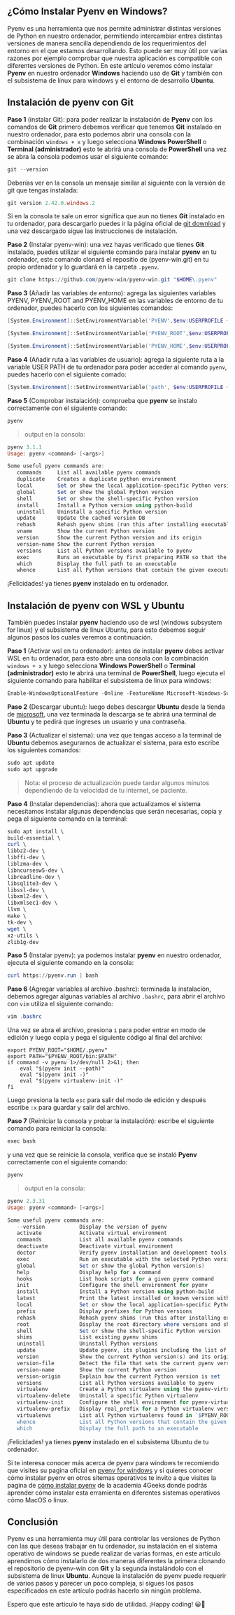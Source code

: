 ## ¿Cómo Instalar Pyenv en Windows?

Pyenv es una herramienta que nos permite administrar distintas versiones de Python en nuestro ordenador, permitiendo intercambiar entres distintas versiones de manera sencilla dependiendo de los requerimientos del entorno en el que estamos desarrollando. Esto puede ser muy útil por varias razones por ejemplo comprobar que nuestra aplicación es compatible con diferentes versiones de Python. En este artículo veremos cómo instalar **Pyenv** en nuestro ordenador **Windows** haciendo uso de **Git** y también con el subsistema de linux para windows y el entorno de desarrollo **Ubuntu**.

## Instalación de pyenv con Git

**Paso 1** (instalar Git): para poder realizar la instalación de **Pyenv** con los comandos de **Git** primero debemos verificar que tenemos **Git** instalado en nuestro ordenador, para esto podemos abrir una consola con la combinación `windows + x` y luego selecciona **Windows PowerShell** o **Terminal (administrador)** esto te abrirá una consola de **PowerShell** una vez se abra la consola podemos usar el siguiente comando:

```PowerShell
git --version
```

Deberías ver en la consola un mensaje similar al siguiente con la versión de git que tengas instalada:


```PowerShell
git version 2.42.0.windows.2
```

Si en la consola te sale un error significa que aun no tienes **Git** instalado en tu ordenador, para descargarlo puedes ir la página oficial de [git download](https://git-scm.com/download/win) y una vez descargado sigue las instrucciones de instalación.

**Paso 2** (Instalar pyenv-win): una vez hayas verificado que tienes **Git** instalado, puedes utilizar el siguiente comando para instalar **pyenv** en tu ordenador, este comando clonará el repositio de (pyenv-win.git) en tu propio ordenador y lo guardará en la carpeta `.pyenv`.

```PowerShell
git clone https://github.com/pyenv-win/pyenv-win.git "$HOME\.pyenv"
```

**Paso 3** (Añadir las variables de entorno): agrega las siguientes variables PYENV, PYENV_ROOT and PYENV_HOME en las variables de entorno de tu ordenador, puedes hacerlo con los siguientes comandos:

```PowerShell
[System.Environment]::SetEnvironmentVariable('PYENV',$env:USERPROFILE + "\.pyenv\pyenv-win\","User")

[System.Environment]::SetEnvironmentVariable('PYENV_ROOT',$env:USERPROFILE + "\.pyenv\pyenv-win\","User")

[System.Environment]::SetEnvironmentVariable('PYENV_HOME',$env:USERPROFILE + "\.pyenv\pyenv-win\","User")
```

**Paso 4** (Añadir ruta a las variables de usuario): agrega la siguiente ruta a la variable USER PATH de tu ordenador para poder acceder al comando `pyenv`, puedes hacerlo con el siguiente comado:

```PowerShell
[System.Environment]::SetEnvironmentVariable('path', $env:USERPROFILE + "\.pyenv\pyenv-win\bin;" + $env:USERPROFILE + "\.pyenv\pyenv-win\shims;" + [System.Environment]::GetEnvironmentVariable('path', "User"),"User")
```

**Paso 5** (Comprobar instalación): comprueba que **pyenv** se instalo correctamente con el siguiente comando:

```PowerShell
pyenv 
```
> output en la consola:
```PowerShell
pyenv 3.1.1
Usage: pyenv <command> [<args>]

Some useful pyenv commands are:
   commands     List all available pyenv commands
   duplicate    Creates a duplicate python environment
   local        Set or show the local application-specific Python version
   global       Set or show the global Python version
   shell        Set or show the shell-specific Python version
   install      Install a Python version using python-build
   uninstall    Uninstall a specific Python version
   update       Update the cached version DB
   rehash       Rehash pyenv shims (run this after installing executables)
   vname        Show the current Python version
   version      Show the current Python version and its origin
   version-name Show the current Python version
   versions     List all Python versions available to pyenv
   exec         Runs an executable by first preparing PATH so that the selected Python
   which        Display the full path to an executable
   whence       List all Python versions that contain the given executable
```

¡Felicidades! ya tienes **pyenv** instalado en tu ordenador.

## Instalación de pyenv con WSL y Ubuntu

También puedes instalar **pyenv** haciendo uso de wsl (windows subsystem for linux) y el subsistema de linux Ubuntu, para esto debemos seguir algunos pasos los cuales veremos a continuación.

**Paso 1** (Activar wsl en tu ordenador): antes de instalar **pyenv** debes activar WSL en tu ordenador, para esto abre una consola con la combinación `windows + x` y luego selecciona **Windows PowerShell** o **Terminal (administrador)** esto te abrirá una terminal de **PowerShell**, luego ejecuta el siguiente comando para habilitar el subsistema de linux para windows:

```PowerShell
Enable-WindowsOptionalFeature -Online -FeatureName Microsoft-Windows-Subsystem-Linux  
```

**Paso 2** (Descargar ubuntu): luego debes descargar **Ubuntu** desde la tienda de [microsoft](https://apps.microsoft.com/store/detail/ubuntu/9PDXGNCFSCZV?hl=es-mx&gl=mx), una vez terminada la descarga se te abrirá una terminal de **Ubuntu** y te pedirá que ingreses un usuario y una contraseña.

**Paso 3** (Actualizar el sistema): una vez que tengas acceso a la terminal de **Ubuntu** debemos asegurarnos de actualizar el sistema, para esto escribe los siguientes comandos:

```PowerShell
sudo apt update 
sudo apt upgrade
```

> Nota: el proceso de actualización puede tardar algunos minutos dependiendo de la velocidad de tu internet, se paciente.

**Paso 4** (Instalar dependencias): ahora que actualizamos el sistema necesitamos instalar algunas dependencias que serán necesarias, copia y pega el siguiente comando en la terminal:

```PowerShell
sudo apt install \
build-essential \
curl \
libbz2-dev \
libffi-dev \
liblzma-dev \
libncursesw5-dev \
libreadline-dev \
libsqlite3-dev \
libssl-dev \
libxml2-dev \
libxmlsec1-dev \
llvm \
make \
tk-dev \
wget \
xz-utils \
zlib1g-dev
```

**Paso 5** (Instalar pyenv): ya podemos instalar **pyenv** en nuestro ordenador, ejecuta el siguiente comando en la consola:

```PowerShell
curl https://pyenv.run | bash
```

**Paso 6** (Agregar variables al archivo .bashrc): terminada la instalación, debemos agregar algunas variables al archivo `.bashrc`, para abrir el archivo con `vim` utiliza el siguiente comando:

```PowerShell
vim .bashrc
```

Una vez se abra el archivo, presiona `i` para poder entrar en modo de edición y luego copia y pega el siguiente código al final del archivo:

```vim
export PYENV_ROOT="$HOME/.pyenv" 
export PATH="$PYENV_ROOT/bin:$PATH" 
if command -v pyenv 1>/dev/null 2>&1; then 
    eval "$(pyenv init --path)" 
    eval "$(pyenv init -)"
    eval "$(pyenv virtualenv-init -)" 
fi
```

Luego presiona la tecla `esc` para salir del modo de edición y después escribe `:x` para guardar y salir del archivo.

**Paso 7** (Reiniciar la consola y probar la instalación): escribe el siguiente comando para reiniciar la consola:

```PowerShell
exec bash
```

y una vez que se reinicie  la consola, verifica que se instaló **Pyenv** correctamente con el siguiente comando:

```PowerShell
pyenv
```
> output en la consola:
```PowerShell
pyenv 2.3.31
Usage: pyenv <command> [<args>]

Some useful pyenv commands are:
   --version           Display the version of pyenv
   activate            Activate virtual environment
   commands            List all available pyenv commands
   deactivate          Deactivate virtual environment
   doctor              Verify pyenv installation and development tools to build pythons.
   exec                Run an executable with the selected Python version
   global              Set or show the global Python version(s)
   help                Display help for a command
   hooks               List hook scripts for a given pyenv command
   init                Configure the shell environment for pyenv
   install             Install a Python version using python-build
   latest              Print the latest installed or known version with the given prefix
   local               Set or show the local application-specific Python version(s)
   prefix              Display prefixes for Python versions
   rehash              Rehash pyenv shims (run this after installing executables)
   root                Display the root directory where versions and shims are kept
   shell               Set or show the shell-specific Python version
   shims               List existing pyenv shims
   uninstall           Uninstall Python versions
   update              Update pyenv, its plugins including the list of available versions
   version             Show the current Python version(s) and its origin
   version-file        Detect the file that sets the current pyenv version
   version-name        Show the current Python version
   version-origin      Explain how the current Python version is set
   versions            List all Python versions available to pyenv
   virtualenv          Create a Python virtualenv using the pyenv-virtualenv plugin
   virtualenv-delete   Uninstall a specific Python virtualenv
   virtualenv-init     Configure the shell environment for pyenv-virtualenv
   virtualenv-prefix   Display real_prefix for a Python virtualenv version
   virtualenvs         List all Python virtualenvs found in `$PYENV_ROOT/versions/*'.
   whence              List all Python versions that contain the given executable
   which               Display the full path to an executable
```

¡Felicidades! ya tienes **pyenv** instalado en el subsistema Ubuntu de tu ordenador.

Si te interesa conocer más acerca de pyenv para windows te recomiendo que visites su pagina oficial en [pyenv for windows](https://github.com/pyenv-win/pyenv-win) y si quieres conocer cómo instalar pyenv en otros sitemas operativos te invito a que visites la pagina de [cómo instalar pyenv](https://4geeks.com/es/how-to/que-es-pyenv-y-como-instalar-pyenv) de la academia 4Geeks donde podrás aprender cómo instalar esta erramienta en diferentes sistemas operativos cómo MacOS o linux.

## Conclusión

Pyenv es una herramienta muy útil para controlar las versiones de Python con las que deseas trabajar en tu ordenador, su instalación en el sistema operativo de windows se puede realizar de varias formas, en este artículo aprendimos cómo instalarlo de dos maneras diferentes la primera clonando el repositorio de pyenv-win con **Git** y la segunda instalándolo con el subsistema de linux **Ubuntu**. Aunque la instalación de pyenv puede requerir de varios pasos y parecer un poco compleja, si sigues los pasos especificados en este artículo podrás hacerlo sin ningún problema.

Espero que este artículo te haya sido de utilidad. ¡Happy coding! 😀👋
